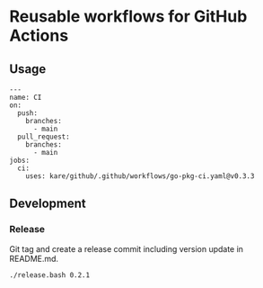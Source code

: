 # Reusable workflows for GitHub Actions

## Usage
```
---
name: CI
on:
  push:
    branches:
      - main
  pull_request:
    branches:
      - main
jobs:
  ci:
    uses: kare/github/.github/workflows/go-pkg-ci.yaml@v0.3.3
```

## Development
### Release
Git tag and create a release commit including version update in README.md.
```bash
./release.bash 0.2.1
```

